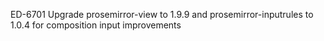 ED-6701 Upgrade prosemirror-view to 1.9.9 and prosemirror-inputrules to 1.0.4 for composition input improvements